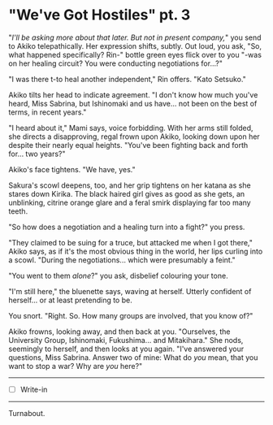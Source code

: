 # "We've Got Hostiles" pt. 3

"*I'll be asking more about that later. But not in present company,*" you send to Akiko telepathically. Her expression shifts, subtly. Out loud, you ask, "So, what happened specifically? Rin-" bottle green eyes flick over to you "-was on her healing circuit? You were conducting negotiations for...?"

"I was there t-to heal another independent," Rin offers. "Kato Setsuko."

Akiko tilts her head to indicate agreement. "I don't know how much you've heard, Miss Sabrina, but Ishinomaki and us have... not been on the best of terms, in recent years."

"I heard about it," Mami says, voice forbidding. With her arms still folded, she directs a disapproving, regal frown upon Akiko, looking down upon her despite their nearly equal heights. "You've been fighting back and forth for... two years?"

Akiko's face tightens. "We have, yes."

Sakura's scowl deepens, too, and her grip tightens on her katana as she stares down Kirika. The black haired girl gives as good as she gets, an unblinking, citrine orange glare and a feral smirk displaying far too many teeth.

"So how does a negotiation and a healing turn into a fight?" you press.

"They claimed to be suing for a truce, but attacked me when I got there," Akiko says, as if it's the most obvious thing in the world, her lips curling into a scowl. "During the negotiations... which were presumably a feint."

"You went to them *alone*?" you ask, disbelief colouring your tone.

"I'm still here," the bluenette says, waving at herself. Utterly confident of herself... or at least pretending to be.

You snort. "Right. So. How many groups are involved, that you know of?"

Akiko frowns, looking away, and then back at you. "Ourselves, the University Group, Ishinomaki, Fukushima... and Mitakihara." She nods, seemingly to herself, and then looks at you again. "I've answered your questions, Miss Sabrina. Answer two of mine: What do *you* mean, that you want to stop a war? Why are *you* here?"

---

- [ ] Write-in

---

Turnabout.
